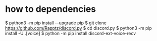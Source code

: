 # how to dependencies 
$ python3 -m pip install --upgrade pip
$ git clone https://github.com/Rapptz/discord.py
$ cd discord.py
$ python3 -m pip install -U .[voice]
$ python -m pip install discord-ext-voice-recv